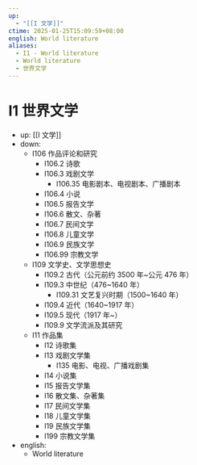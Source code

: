 ```yaml
---
up:
  - "[[I 文学]]"
ctime: 2025-01-25T15:09:59+08:00
english: World literature
aliases:
  - I1 - World literature
  - World literature
  - 世界文学
---
```


# I1 世界文学

- up: [[I 文学]]
- down:
	- I106 作品评论和研究
		- I106.2 诗歌
		- I106.3 戏剧文学
			- I106.35 电影剧本、电视剧本、广播剧本
		- I106.4 小说
		- I106.5 报告文学
		- I106.6 散文、杂著
		- I106.7 民间文学
		- I106.8 儿童文学
		- I106.9 民族文学
		- I106.99 宗教文学
	- I109 文学史、文学思想史
		- I109.2 古代（公元前约 3500 年~公元 476 年）
		- I109.3 中世纪（476~1640 年）
			- I109.31 文艺复兴时期（1500~1640 年）
		- I109.4 近代（1640~1917 年）
		- I109.5 现代（1917 年~）
		- I109.9 文学流派及其研究
	- I11 作品集
		- I12 诗歌集
		- I13 戏剧文学集
			- I135 电影、电视、广播戏剧集
		- I14 小说集
		- I15 报告文学集
		- I16 散文集、杂著集
		- I17 民间文学集
		- I18 儿童文学集
		- I19 民族文学集
		- I199 宗教文学集
- english:
	- World literature
